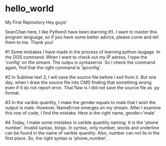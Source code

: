 # hello_world
My First Repository 
Hey guys!

SeanChan here, I like Python(I have been learning it!).
I want to master this program language, so if you have some better advice, please come and tell them to me.
Thank you!

#1
Some mistakes I have made in the process of learning python laugage.
In the DOS command:
When I want to check out my IP adress, I type the 'config' on the stream. The outpu is syntaxerror.
So I check the command again, find that the right command is 'ipconfig'.

#2
In Sublime text 3, I will save the source file before I exit from it. 
But one day, when I draw the source file into CMD finding that something wrong even if it do not report error.
That flaw is I did not save the source file as .py format.

#3
In the varible quantity, I make the gender equals to male that I wish the output is male.
However, NameErroe emerges on my stream. 
After I examine this row of code, I find the mistake.
Here is the right name, gender='male' 

#4
Today, I make some mistakes in varible quantity naming. It is the 'phone number'. Invalid syntax, bingo.
In syntax, only number, words and underline can be found in the name of varible quantity.
Also, number can not lie in the first place.
So, the right syntax is 'phone_number'.  
